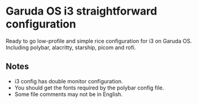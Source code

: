 # Garuda OS i3 straightforward configuration
Ready to go low-profile and simple rice configuration for i3 on Garuda OS. Including polybar, alacritty, starship, picom and rofi. 
## Notes
- i3 config has double monitor configuration. 
- You should get the fonts required by the polybar config file. 
- Some file comments may not be in English.

